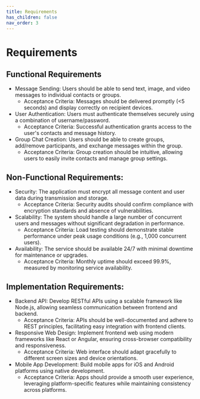 ```yaml
---
title: Requirements
has_children: false
nav_order: 3
---
```


# Requirements

## Functional Requirements
- Message Sending: Users should be able to send text, image, and video messages to individual contacts or groups.
    - Acceptance Criteria: Messages should be delivered promptly (<5 seconds) and display correctly on recipient devices.
- User Authentication: Users must authenticate themselves securely using a combination of username/password.
    - Acceptance Criteria: Successful authentication grants access to the user's contacts and message history.
- Group Chat Creation: Users should be able to create groups, add/remove participants, and exchange messages within the group.
    - Acceptance Criteria: Group creation should be intuitive, allowing users to easily invite contacts and manage group settings.

## Non-Functional Requirements:
- Security: The application must encrypt all message content and user data during transmission and storage.
    - Acceptance Criteria: Security audits should confirm compliance with encryption standards and absence of vulnerabilities.
- Scalability: The system should handle a large number of concurrent users and messages without significant degradation in performance.
    - Acceptance Criteria: Load testing should demonstrate stable performance under peak usage conditions (e.g., 1,000 concurrent users).
- Availability: The service should be available 24/7 with minimal downtime for maintenance or upgrades.
    - Acceptance Criteria: Monthly uptime should exceed 99.9%, measured by monitoring service availability.

## Implementation Requirements:
- Backend API: Develop RESTful APIs using a scalable framework like Node.js, allowing seamless communication between frontend and backend.
    - Acceptance Criteria: APIs should be well-documented and adhere to REST principles, facilitating easy integration with frontend clients.
- Responsive Web Design: Implement frontend web using modern frameworks like React or Angular, ensuring cross-browser compatibility and responsiveness.
    - Acceptance Criteria: Web interface should adapt gracefully to different screen sizes and device orientations.
- Mobile App Development: Build mobile apps for iOS and Android platforms using native development.
    - Acceptance Criteria: Apps should provide a smooth user experience, leveraging platform-specific features while maintaining consistency across platforms.
